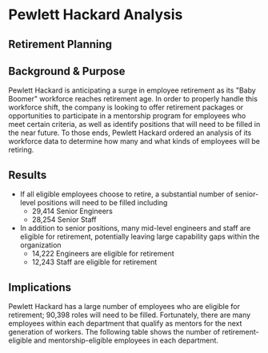 # Pewlett Hackard Analysis
## Retirement Planning

## Background & Purpose

Pewlett Hackard is anticipating a surge in employee retirement as its "Baby Boomer" workforce reaches retirement age. In order to properly handle this workforce shift, the company is looking to offer retirement packages or opportunities to participate in a mentorship program for employees who meet certain criteria, as well as identify positions that will need to be filled in the near future. To those ends, Pewlett Hackard ordered an analysis of its workforce data to determine how many and what kinds of employees will be retiring.

## Results

- If all eligible employees choose to retire, a substantial number of senior-level positions will need to be filled including
  - 29,414 Senior Engineers
  - 28,254 Senior Staff
- In addition to senior positions, many mid-level engineers and staff are eligible for retirement, potentially leaving large capability gaps within the organization
  - 14,222 Engineers are eligible for retirement
  - 12,243 Staff are eligible for retirement

## Implications

Pewlett Hackard has a large number of employees who are eligible for retirement; 90,398 roles will need to be filled. Fortunately, there are many employees within each department that qualify as mentors for the next generation of workers. The following table shows the number of retirement-eligible and mentorship-eligible employees in each department.

